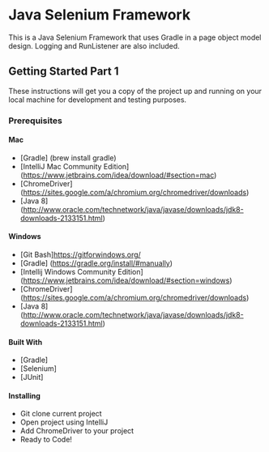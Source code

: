 # Java Selenium Framework

This is a Java Selenium Framework that uses Gradle in a page object model design. Logging and RunListener are also included.

## Getting Started Part 1

These instructions will get you a copy of the project up and running on your local machine for development and testing purposes.

### Prerequisites
#### Mac

* [Gradle] (brew install gradle) 
* [IntelliJ Mac Community Edition] (https://www.jetbrains.com/idea/download/#section=mac)
* [ChromeDriver] (https://sites.google.com/a/chromium.org/chromedriver/downloads)
* [Java 8] (http://www.oracle.com/technetwork/java/javase/downloads/jdk8-downloads-2133151.html)

#### Windows

* [Git Bash]https://gitforwindows.org/
* [Gradle] (https://gradle.org/install/#manually)
* [Intellij Windows Community Edition] (https://www.jetbrains.com/idea/download/#section=windows)
* [ChromeDriver] (https://sites.google.com/a/chromium.org/chromedriver/downloads)
* [Java 8] (http://www.oracle.com/technetwork/java/javase/downloads/jdk8-downloads-2133151.html)

#### Built With

* [Gradle]
* [Selenium]
* [JUnit]

#### Installing

* Git clone current project
* Open project using IntelliJ
* Add ChromeDriver to your project
* Ready to Code!
